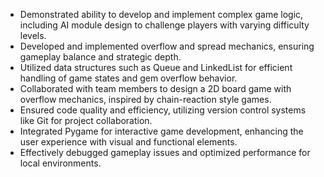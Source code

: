 - Demonstrated ability to develop and implement complex game logic, including AI module design to challenge players with varying difficulty levels.
- Developed and implemented overflow and spread mechanics, ensuring gameplay balance and strategic depth.
- Utilized data structures such as Queue and LinkedList for efficient handling of game states and gem overflow behavior.
- Collaborated with team members to design a 2D board game with overflow mechanics, inspired by chain-reaction style games.
- Ensured code quality and efficiency, utilizing version control systems like Git for project collaboration.
- Integrated Pygame for interactive game development, enhancing the user experience with visual and functional elements.
- Effectively debugged gameplay issues and optimized performance for local environments.
